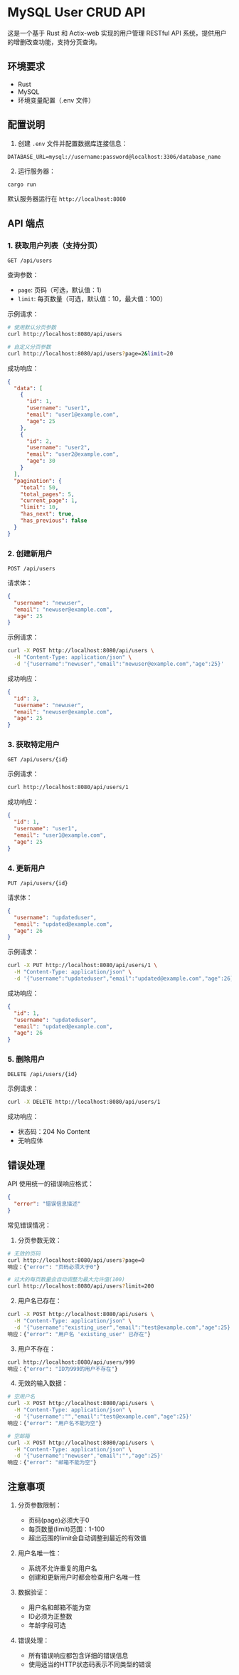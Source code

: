 # MySQL User CRUD API

这是一个基于 Rust 和 Actix-web 实现的用户管理 RESTful API 系统，提供用户的增删改查功能，支持分页查询。

## 环境要求

- Rust
- MySQL
- 环境变量配置（.env 文件）

## 配置说明

1. 创建 `.env` 文件并配置数据库连接信息：

```env
DATABASE_URL=mysql://username:password@localhost:3306/database_name
```

2. 运行服务器：

```bash
cargo run
```

默认服务器运行在 `http://localhost:8080`

## API 端点

### 1. 获取用户列表（支持分页）

```
GET /api/users
```

查询参数：
- `page`: 页码（可选，默认值：1）
- `limit`: 每页数量（可选，默认值：10，最大值：100）

示例请求：
```bash
# 使用默认分页参数
curl http://localhost:8080/api/users

# 自定义分页参数
curl http://localhost:8080/api/users?page=2&limit=20
```

成功响应：
```json
{
  "data": [
    {
      "id": 1,
      "username": "user1",
      "email": "user1@example.com",
      "age": 25
    },
    {
      "id": 2,
      "username": "user2",
      "email": "user2@example.com",
      "age": 30
    }
  ],
  "pagination": {
    "total": 50,
    "total_pages": 5,
    "current_page": 1,
    "limit": 10,
    "has_next": true,
    "has_previous": false
  }
}
```

### 2. 创建新用户

```
POST /api/users
```

请求体：
```json
{
  "username": "newuser",
  "email": "newuser@example.com",
  "age": 25
}
```

示例请求：
```bash
curl -X POST http://localhost:8080/api/users \
  -H "Content-Type: application/json" \
  -d '{"username":"newuser","email":"newuser@example.com","age":25}'
```

成功响应：
```json
{
  "id": 3,
  "username": "newuser",
  "email": "newuser@example.com",
  "age": 25
}
```

### 3. 获取特定用户

```
GET /api/users/{id}
```

示例请求：
```bash
curl http://localhost:8080/api/users/1
```

成功响应：
```json
{
  "id": 1,
  "username": "user1",
  "email": "user1@example.com",
  "age": 25
}
```

### 4. 更新用户

```
PUT /api/users/{id}
```

请求体：
```json
{
  "username": "updateduser",
  "email": "updated@example.com",
  "age": 26
}
```

示例请求：
```bash
curl -X PUT http://localhost:8080/api/users/1 \
  -H "Content-Type: application/json" \
  -d '{"username":"updateduser","email":"updated@example.com","age":26}'
```

成功响应：
```json
{
  "id": 1,
  "username": "updateduser",
  "email": "updated@example.com",
  "age": 26
}
```

### 5. 删除用户

```
DELETE /api/users/{id}
```

示例请求：
```bash
curl -X DELETE http://localhost:8080/api/users/1
```

成功响应：
- 状态码：204 No Content
- 无响应体

## 错误处理

API 使用统一的错误响应格式：

```json
{
  "error": "错误信息描述"
}
```

常见错误情况：

1. 分页参数无效：
```bash
# 无效的页码
curl http://localhost:8080/api/users?page=0
响应：{"error": "页码必须大于0"}

# 过大的每页数量会自动调整为最大允许值(100)
curl http://localhost:8080/api/users?limit=200
```

2. 用户名已存在：
```bash
curl -X POST http://localhost:8080/api/users \
  -H "Content-Type: application/json" \
  -d '{"username":"existing_user","email":"test@example.com","age":25}'
响应：{"error": "用户名 'existing_user' 已存在"}
```

3. 用户不存在：
```bash
curl http://localhost:8080/api/users/999
响应：{"error": "ID为999的用户不存在"}
```

4. 无效的输入数据：
```bash
# 空用户名
curl -X POST http://localhost:8080/api/users \
  -H "Content-Type: application/json" \
  -d '{"username":"","email":"test@example.com","age":25}'
响应：{"error": "用户名不能为空"}

# 空邮箱
curl -X POST http://localhost:8080/api/users \
  -H "Content-Type: application/json" \
  -d '{"username":"newuser","email":"","age":25}'
响应：{"error": "邮箱不能为空"}
```

## 注意事项

1. 分页参数限制：
   - 页码(page)必须大于0
   - 每页数量(limit)范围：1-100
   - 超出范围的limit会自动调整到最近的有效值

2. 用户名唯一性：
   - 系统不允许重复的用户名
   - 创建和更新用户时都会检查用户名唯一性

3. 数据验证：
   - 用户名和邮箱不能为空
   - ID必须为正整数
   - 年龄字段可选

4. 错误处理：
   - 所有错误响应都包含详细的错误信息
   - 使用适当的HTTP状态码表示不同类型的错误